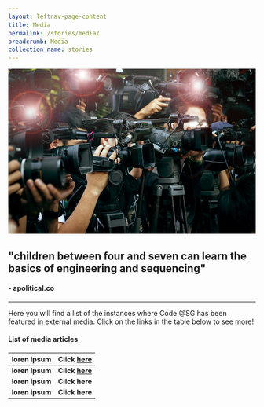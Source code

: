 ```yaml
---
layout: leftnav-page-content
title: Media
permalink: /stories/media/
breadcrumb: Media
collection_name: stories
---
```

![media main image](/images/stories/media/media-main-page.jpg)

## "children between four and seven can learn the basics of engineering and sequencing" 
#### - apolitical.co

---

Here you will find a list of the instances where Code @SG has been featured in external media. Click on the links in the table below to see more!

#### List of media articles

| loren ipsum | Click [here](/media-content-placeholder/) |
|--|--|
| **loren ipsum** | **Click [here](/media-content-placeholder/)** |
| **loren ipsum** | **Click here** |
| **loren ipsum** | **Click here** |
